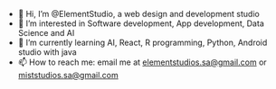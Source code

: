 - 👋 Hi, I’m @ElementStudio, a web design and development studio
- 👀 I’m interested in Software development, App development, Data Science and AI 
- 🌱 I’m currently learning AI, React, R programming, Python, Android studio with java 
- 📫 How to reach me: email me at elementstudios.sa@gmail.com or miststudios.sa@gmail.com

<!---
ElementStudio/ElementStudio is a ✨ special ✨ repository because its `README.md` (this file) appears on your GitHub profile.
You can click the Preview link to take a look at your changes.
--->

